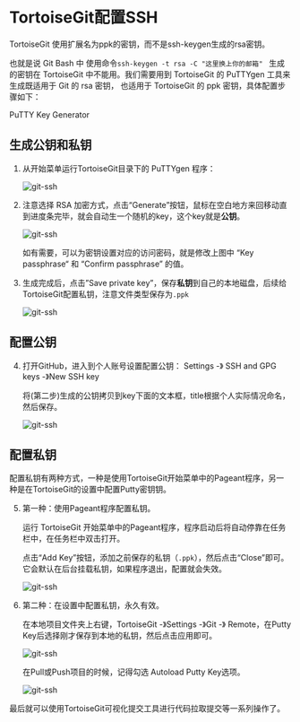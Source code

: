 # TortoiseGit配置SSH

TortoiseGit 使用扩展名为ppk的密钥，而不是ssh-keygen生成的rsa密钥。

也就是说 Git Bash 中 使用命令`ssh-keygen -t rsa -C "这里换上你的邮箱" ` 生成的密钥在 TortoiseGit 中不能用。我们需要用到 TortoiseGit 的 PuTTYgen 工具来生成既适用于 Git 的 rsa 密钥， 也适用于 TortoiseGit 的 ppk 密钥，具体配置步骤如下：



PuTTY Key Generator

## 生成公钥和私钥

1. 从开始菜单运行TortoiseGit目录下的 PuTTYgen 程序：

   ![git-ssh](./imgs/TortoiseGit-SSH-1.png)

2. 注意选择 RSA 加密方式，点击“Generate”按钮，鼠标在空白地方来回移动直到进度条完毕，就会自动生一个随机的key，这个key就是**公钥**。

   ![git-ssh](./imgs/TortoiseGit-SSH-2.png)

   如有需要，可以为密钥设置对应的访问密码，就是修改上图中 “Key passphrase“ 和 “Confirm passphrase” 的值。


3. 生成完成后，点击”Save private key”，保存**私钥**到自己的本地磁盘，后续给TortoiseGit配置私钥，注意文件类型保存为`.ppk`

   ![git-ssh](./imgs/TortoiseGit-SSH-3.png)

## 配置公钥

4. 打开GitHub，进入到个人账号设置配置公钥： Settings -》 SSH and GPG keys -》New SSH key

   将(第二步)生成的公钥拷贝到key下面的文本框，title根据个人实际情况命名，然后保存。
   
   ![git-ssh](./imgs/TortoiseGit-SSH-4.png)

## 配置私钥

配置私钥有两种方式，一种是使用TortoiseGit开始菜单中的Pageant程序，另一种是在TortoiseGit的设置中配置Putty密钥钥。

5. 第一种：使用Pageant程序配置私钥。

   运行 TortoiseGit 开始菜单中的Pageant程序，程序启动后将自动停靠在任务栏中，在任务栏中双击打开。

   点击“Add Key”按钮，添加之前保存的私钥（`.ppk`），然后点击“Close”即可。它会默认在后台挂载私钥，如果程序退出，配置就会失效。

   ![git-ssh](./imgs/TortoiseGit-SSH-5.png)

6. 第二种：在设置中配置私钥，永久有效。

   在本地项目文件夹上右键，TortoiseGit -》Settings -》Git -》 Remote，在Putty Key后选择刚才保存到本地的私钥，然后点击应用即可。

   ![git-ssh](./imgs/TortoiseGit-SSH-6.png)

   在Pull或Push项目的时候，记得勾选 Autoload Putty Key选项。

   ![git-ssh](./imgs/TortoiseGit-SSH-7.png)

最后就可以使用TortoiseGit可视化提交工具进行代码拉取提交等一系列操作了。